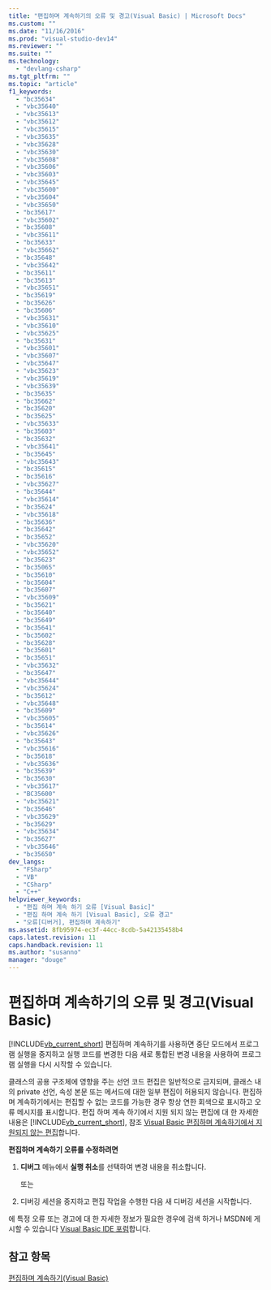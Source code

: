 ```yaml
---
title: "편집하며 계속하기의 오류 및 경고(Visual Basic) | Microsoft Docs"
ms.custom: ""
ms.date: "11/16/2016"
ms.prod: "visual-studio-dev14"
ms.reviewer: ""
ms.suite: ""
ms.technology: 
  - "devlang-csharp"
ms.tgt_pltfrm: ""
ms.topic: "article"
f1_keywords: 
  - "bc35634"
  - "vbc35640"
  - "vbc35613"
  - "vbc35612"
  - "vbc35615"
  - "vbc35635"
  - "vbc35628"
  - "vbc35630"
  - "vbc35608"
  - "vbc35606"
  - "vbc35603"
  - "vbc35645"
  - "vbc35600"
  - "vbc35604"
  - "vbc35650"
  - "bc35617"
  - "vbc35602"
  - "bc35608"
  - "vbc35611"
  - "bc35633"
  - "vbc35662"
  - "bc35648"
  - "vbc35642"
  - "bc35611"
  - "bc35613"
  - "vbc35651"
  - "bc35619"
  - "bc35626"
  - "bc35606"
  - "vbc35631"
  - "vbc35610"
  - "vbc35625"
  - "bc35631"
  - "vbc35601"
  - "vbc35607"
  - "vbc35647"
  - "vbc35623"
  - "vbc35619"
  - "vbc35639"
  - "bc35635"
  - "bc35662"
  - "bc35620"
  - "bc35625"
  - "vbc35633"
  - "bc35603"
  - "bc35632"
  - "vbc35641"
  - "bc35645"
  - "vbc35643"
  - "bc35615"
  - "bc35616"
  - "vbc35627"
  - "bc35644"
  - "vbc35614"
  - "bc35624"
  - "vbc35618"
  - "bc35636"
  - "bc35642"
  - "bc35652"
  - "vbc35620"
  - "vbc35652"
  - "bc35623"
  - "bc35065"
  - "bc35610"
  - "bc35604"
  - "bc35607"
  - "vbc35609"
  - "bc35621"
  - "bc35640"
  - "bc35649"
  - "bc35641"
  - "bc35602"
  - "bc35628"
  - "bc35601"
  - "bc35651"
  - "vbc35632"
  - "bc35647"
  - "vbc35644"
  - "vbc35624"
  - "bc35612"
  - "vbc35648"
  - "bc35609"
  - "vbc35605"
  - "bc35614"
  - "vbc35626"
  - "bc35643"
  - "vbc35616"
  - "bc35618"
  - "vbc35636"
  - "bc35639"
  - "bc35630"
  - "vbc35617"
  - "BC35600"
  - "vbc35621"
  - "bc35646"
  - "vbc35629"
  - "bc35629"
  - "vbc35634"
  - "bc35627"
  - "vbc35646"
  - "bc35650"
dev_langs: 
  - "FSharp"
  - "VB"
  - "CSharp"
  - "C++"
helpviewer_keywords: 
  - "편집 하며 계속 하기 오류 [Visual Basic]"
  - "편집 하며 계속 하기 [Visual Basic], 오류 경고"
  - "오류[디버거], 편집하며 계속하기"
ms.assetid: 8fb95974-ec3f-44cc-8cdb-5a42135458b4
caps.latest.revision: 11
caps.handback.revision: 11
ms.author: "susanno"
manager: "douge"
---
```

# 편집하며 계속하기의 오류 및 경고(Visual Basic)
[!INCLUDE[vb_current_short](../misc/includes/vb_current_short_md.md)] 편집하며 계속하기를 사용하면 중단 모드에서 프로그램 실행을 중지하고 실행 코드를 변경한 다음 새로 통합된 변경 내용을 사용하여 프로그램 실행을 다시 시작할 수 있습니다.  
  
 클래스의 공용 구조체에 영향을 주는 선언 코드 편집은 일반적으로 금지되며, 클래스 내의 private 선언, 속성 본문 또는 메서드에 대한 일부 편집이 허용되지 않습니다. 편집하며 계속하기에서는 편집할 수 없는 코드를 가능한 경우 항상 연한 회색으로 표시하고 오류 메시지를 표시합니다. 편집 하며 계속 하기에서 지원 되지 않는 편집에 대 한 자세한 내용은 [!INCLUDE[vb_current_short](../misc/includes/vb_current_short_md.md)], 참조 [Visual Basic 편집하며 계속하기에서 지원되지 않는 편집](../Topic/Unsupported%20Edits%20in%20Visual%20Basic%20Edit%20and%20Continue.md)합니다.  
  
 **편집하며 계속하기 오류를 수정하려면**  
  
1.  **디버그** 메뉴에서 **실행 취소**를 선택하여 변경 내용을 취소합니다.  
  
     또는  
  
2.  디버깅 세션을 중지하고 편집 작업을 수행한 다음 새 디버깅 세션을 시작합니다.  
  
 에 특정 오류 또는 경고에 대 한 자세한 정보가 필요한 경우에 검색 하거나 MSDN에 게시할 수 있습니다 [Visual Basic IDE 포럼](http://go.microsoft.com/fwlink/?LinkId=214679)합니다.  
  
## 참고 항목  
 [편집하며 계속하기\(Visual Basic\)](../Topic/Edit%20and%20Continue%20\(Visual%20Basic\).md)